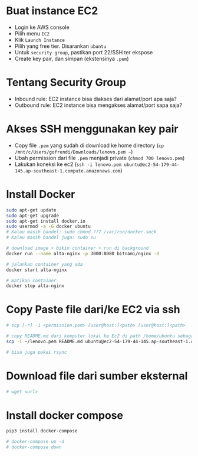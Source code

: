 # Buat instance EC2

* Login ke AWS console
* Pilih menu `EC2`
* Klik `Launch Instance`
* Pilih yang free tier. Disarankan `ubuntu`
* Untuk `security group`, pastikan port 22/SSH ter ekspose
* Create key pair, dan simpan (ekstensinya `.pem`)

# Tentang Security Group

* Inbound rule: EC2 instance bisa diakses dari alamat/port apa saja?
* Outbound rule: EC2 instance bisa mengakses alamat/port sapa saja?

# Akses SSH menggunakan key pair

* Copy file `.pem` yang sudah di download ke home directory (`cp /mnt/c/Users/gofrendi/Downloads/lenovo.pem ~`)
* Ubah permission dari file `.pem` menjadi private (`chmod 700 lenovo.pem`)
* Lakukan koneksi ke ec2 (`ssh -i lenovo.pem ubuntu@ec2-54-179-44-145.ap-southeast-1.compute.amazonaws.com`)

# Install Docker

```sh
sudo apt-get update
sudo apt-get upgrade
sudo apt-get install docker.io
sudo usermod -a -G docker ubuntu
# Kalau masih bandel: sudo chmod 777 /var/run/docker.sock
# Kalau masih bandel juga: sudo su

# download image + bikin container + run di background
docker run --name alta-nginx -p 3000:8080 bitnami/nginx -d

# jalankan container yang ada
docker start alta-nginx

# matikan container
docker stop alta-nginx
```

# Copy Paste file dari/ke EC2 via ssh

```sh
# scp [-r] -i <permission.pem> [user@host:]<path> [user@host:]<path>

# copy README.md dari komputer lokal ke Ec2 di path /home/ubuntu sebagai user ubuntu dengan permission key yang ada di lenovo.pem
scp -i ~/lenovo.pem README.md ubuntu@ec2-54-179-44-145.ap-southeast-1.compute.amazonaws.com:/home/ubuntu

# bisa juga pakai rsync
```

# Download file dari sumber eksternal

```sh
# wget <url>
```

# Install docker compose

```sh
pip3 install docker-compose

# docker-compose up -d
# docker-compose down
```